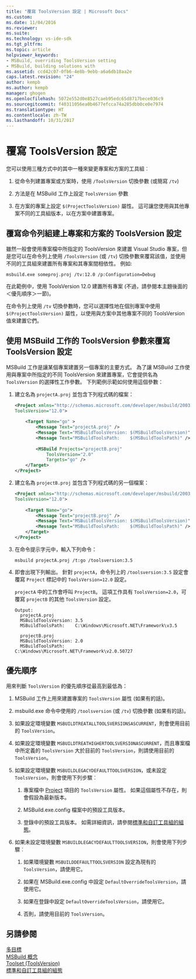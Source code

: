```yaml
---
title: "覆寫 ToolsVersion 設定 | Microsoft Docs"
ms.custom: 
ms.date: 11/04/2016
ms.reviewer: 
ms.suite: 
ms.technology: vs-ide-sdk
ms.tgt_pltfrm: 
ms.topic: article
helpviewer_keywords:
- MSBuild, overriding ToolsVersion setting
- MSBuild, building solutions with
ms.assetid: ccd42c07-0fb6-4e8b-9ebb-a6a6db18aa2e
caps.latest.revision: "24"
author: kempb
ms.author: kempb
manager: ghogen
ms.openlocfilehash: 5072e552d0e8527caeb95edc65d8717bece036c9
ms.sourcegitcommit: f40311056ea0b4677efcca74a285dbb0ce0e7974
ms.translationtype: HT
ms.contentlocale: zh-TW
ms.lasthandoff: 10/31/2017
---
```

# <a name="overriding-toolsversion-settings"></a>覆寫 ToolsVersion 設定
您可以使用三種方式中的其中一種來變更專案和方案的工具組︰  
  
1.  從命令列建置專案或方案時，使用 `/ToolsVersion` 切換參數 (或簡寫 `/tv`)  
  
2.  方法是在 MSBuild 工作上設定 `ToolsVersion` 參數  
  
3.  在方案的專案上設定 `$(ProjectToolsVersion)` 屬性。 這可讓您使用與其他專案不同的工具組版本，以在方案中建置專案。  
  
## <a name="override-the-toolsversion-settings-of-projects-and-solutions-on-command-line-builds"></a>覆寫命令列組建上專案和方案的 ToolsVersion 設定  
 雖然一般會使用專案檔中所指定的 ToolsVersion 來建置 Visual Studio 專案，但是您可以在命令列上使用 `/ToolsVersion` (或 `/tv`) 切換參數來覆寫該值，並使用不同的工具組來建置所有專案和其專案間相依性。 例如:   
  
```  
msbuild.exe someproj.proj /tv:12.0 /p:Configuration=Debug  
```  
  
 在此範例中，使用 ToolsVersion 12.0 建置所有專案 (不過，請參閱本主題後面的＜優先順序＞一節)。  
  
 在命令列上使用 `/tv` 切換參數時，您可以選擇性地在個別專案中使用 `$(ProjectToolsVersion)` 屬性，以使用與方案中其他專案不同的 ToolsVersion 值來建置它們。  
  
## <a name="override-the-toolsversion-settings-using-the-toolsversion-parameter-of-the-msbuild-task"></a>使用 MSBuild 工作的 ToolsVersion 參數來覆寫 ToolsVersion 設定  
 MSBuild 工作是讓某個專案建置另一個專案的主要方式。 為了讓 MSBuild 工作使用與專案中所指定的不同 ToolsVersion 來建置專案，它會提供名為 `ToolsVersion` 的選擇性工作參數。 下列範例示範如何使用這個參數：  
  
1.  建立名為 `projectA.proj` 並包含下列程式碼的檔案：  
  
    ```xml  
    <Project xmlns="http://schemas.microsoft.com/developer/msbuild/2003"  
    ToolsVersion="12.0">  
  
        <Target Name="go" >   
            <Message Text="projectA.proj" />  
            <Message Text="MSBuildToolsVersion: $(MSBuildToolsVersion)" />  
            <Message Text="MSBuildToolsPath:    $(MSBuildToolsPath)" />  
  
            <MSBuild Projects="projectB.proj"  
                ToolsVersion="2.0"  
                Targets="go" />  
        </Target>  
    </Project>  
    ```  
  
2.  建立名為 `projectB.proj` 並包含下列程式碼的另一個檔案：  
  
    ```xml  
    <Project xmlns="http://schemas.microsoft.com/developer/msbuild/2003"  
    ToolsVersion="12.0">  
  
        <Target Name="go">  
            <Message Text="projectB.proj" />  
            <Message Text="MSBuildToolsVersion: $(MSBuildToolsVersion)" />  
            <Message Text="MSBuildToolsPath:    $(MSBuildToolsPath)" />  
        </Target>  
    </Project>  
    ```  
  
3.  在命令提示字元中，輸入下列命令：  
  
    ```  
    msbuild projectA.proj /t:go /toolsversion:3.5  
    ```  
  
4.  即會出現下列輸出。 針對 `projectA`，命令列上的 `/toolsversion:3.5` 設定會覆寫 `Project` 標記中的 `ToolsVersion=12.0` 設定。  
  
     `projectA` 中的工作會呼叫 `ProjectB`。 這項工作具有 `ToolsVersion=2.0`，可覆寫 `projectB` 的其他 `ToolsVersion` 設定。  
  
    ```  
    Output:  
      projectA.proj  
      MSBuildToolsVersion: 3.5  
      MSBuildToolsPath:    C:\Windows\Microsoft.NET\Framework\v3.5  
  
      projectB.proj  
      MSBuildToolsVersion: 2.0  
      MSBuildToolsPath:    C:\Windows\Microsoft.NET\Framework\v2.0.50727  
    ```  
  
## <a name="order-of-precedence"></a>優先順序  
 用來判斷 `ToolsVersion` 的優先順序從最高到最低為：  
  
1.  MSBuild 工作上用來建置專案的 `ToolsVersion` 屬性 (如果有的話)。  
  
2.  msbuild.exe 命令中使用的 `/toolsversion` (或 `/tv`) 切換參數 (如果有的話)。  
  
3.  如果設定環境變數 `MSBUILDTREATALLTOOLSVERSIONSASCURRENT`，則會使用目前的 `ToolsVersion`。  
  
4.  如果設定環境變數 `MSBUILDTREATHIGHERTOOLSVERSIONASCURRENT`，而且專案檔中所定義的 `ToolsVersion` 大於目前的 `ToolsVersion`，則請使用目前的 `ToolsVersion`。  
  
5.  如果設定環境變數 `MSBUILDLEGACYDEFAULTTOOLSVERSION`，或未設定 `ToolsVersion`，則會使用下列步驟︰  
  
    1.  專案檔中 [Project](../msbuild/project-element-msbuild.md) 項目的 `ToolsVersion` 屬性。 如果這個屬性不存在，則會假設為最新版本。  
  
    2.  MSBuild.exe.config 檔案中的預設工具版本。  
  
    3.  登錄中的預設工具版本。 如需詳細資訊，請參閱[標準和自訂工具組的組態](../msbuild/standard-and-custom-toolset-configurations.md)。  
  
6.  如果未設定環境變數 `MSBUILDLEGACYDEFAULTTOOLSVERSION`，則會使用下列步驟︰  
  
    1.  如果環境變數 `MSBUILDDEFAULTTOOLSVERSION` 設定為現有的 `ToolsVersion`，請使用它。  
  
    2.  如果在 MSBuild.exe.config 中設定 `DefaultOverrideToolsVersion`，請使用它。  
  
    3.  如果在登錄中設定 `DefaultOverrideToolsVersion`，請使用它。  
  
    4.  否則，請使用目前的 `ToolsVersion`。  
  
## <a name="see-also"></a>另請參閱  
 [多目標](../msbuild/msbuild-multitargeting-overview.md)   
 [MSBuild 概念](../msbuild/msbuild-concepts.md)   
 [Toolset (ToolsVersion)](../msbuild/msbuild-toolset-toolsversion.md)   
 [標準和自訂工具組的組態](../msbuild/standard-and-custom-toolset-configurations.md)